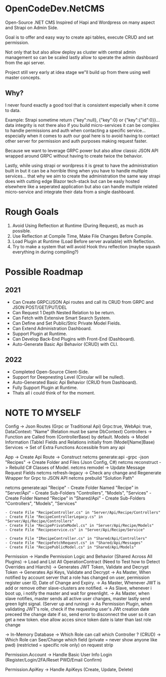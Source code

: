 # OpenCodeDev.NetCMS
Open-Source .NET CMS Inspired of Hapi and Wordpress on many aspect and Strapi on Admin Side.

Goal is to offer and easy way to create api tables, execute CRUD and set permission.

Not only that but also allow deploy as cluster with central admin management so can be scaled lastly allow to sperate the admin dashboard from the api server.

Project still very early at idea stage we"ll build up from there using well master concepts.

## Why?
I never found exactly a good tool that is consistent especially when it come to data.

Example: Strapi sometime return {"key":null}, {"key":0} or {"key":{"id":0}}... data integrity is not there also if you build micro-services it can be complex to handle permissions and auth when contacting a specific service... especially when it comes to auth our goal here is to avoid having to contact other server for permission and auth purposes making request faster.

Because we want to leverage GRPC power but also allow classic JSON API wrapped around GRPC without having to create twice the behavior.

Lastly, while using strapi or wordpress it is great to have the administration built in but it can be a horrible thing when you have to handle multiple services... that why we aim to create the administration the same way strapi does with cutting edge Blazor tech-stack but can be easly hosted elsewhere like a seperated application but also can handle multiple related micro-service and integrate their data from a single dashboard.

# Rough Goals
1. Avoid Using Reflection at Runtime (During Request), as much as possible.
2. Use Reflection at Compile Time, Make File Changes Before Compile.
3. Load Plugin at Runtime (Load Before server available) with Reflection.
4. Try to make a system that will avoid Hook thru reflection (maybe squash everything in during compiling?)

# Possible Roadmap
## 2021
   - Can Create GRPC/JSON Api routes and call its CRUD from GRPC and JSON POST/GET/PUT/DEL
   - Can Request 1 Depth Nested Relation to be return.
   - Can Fetch with Extensive Smart Search System.
   - Can Define and Set Public/Stric Private Model Fields.
   - Can Extend Administration Dashboard.
   - Support Plugin at Runtime.
   - Can Develop Back-End Plugins with Front-End (Dashboard).
   - Auto-Generate Basic Api Behavior (CRUD) with CLI.

## 2022
   - Completed Open-Source Client-Side.
   - Support for Deepnesting Level (Circular will be nulled).
   - Auto-Generated Basic Api Behavior (CRUD from Dashboard).
   - Fully Support Plugin at Runtime.
   - Thats all i could think of for the moment.

# NOTE TO MYSELF

Config -> Json Routes (Grpc or Traditional Api) Grpc:true, WebApi: true, DataContext: "Name" (Relation must be same DbContext)
Controllers -> Function are Called from (ControllerBase) by default.
Models -> Model Information (Table) Fields and Relations initially from (Model[Name]Base)
Services -> Set of Extra Functions Accessible from any api


App -> Create Api Route -> Construct
netcms generate:api -grpc -json "Recipes" -> Create Folder and Files (Json Config, C#)
netcms reconstruct -> Rebuild C# Classes of Model.
netcms remodel -> Update Message Request Fields
netcms refresh-legacy -> Check any change and Regenerate Wrapper for Grpc to JSON API
netcms prebuild "Solution Path"

netcms generate:api "Recipe"
	- Create Folder Named "Recipe" in "Server/Api"
	- Create Sub-Folders "Controllers", "Models", "Services"
	- Create Folder Named "Recipe" in "Shared/Api"
	- Create Sub-Folders "Controllers", "Models", "Services"

	- Create File "RecipeController.cs" in "Server/Api/Recipe/Controllers"
	- Create File "RecipeControllerLegacy.cs" in "Server/Api/Recipe/Controllers"
	- Create File "RecipePrivateModel.cs" in "Server/Api/Recipe/Models"
	- Create File "Recipeservice.cs" in "Server/Api/Recipe/Service"

	- Create File "IRecipeController.cs" in "Shared/Api/Controllers"
	- Create File "RecipeFetchRequest.cs" in "Shared/Api/Messages"
	- Create File "RecipePublicModel.cs" in "Shared/Api/Models"


Permission -> Handle Permission Logic and Behavior (Shared Across All Plugins)
  -> Load and List All OperationContract (Need to Test how to Detect Overrides and Hiarchi)
  -> Generates JWT Token, Validate and Decrypt Token
  -> Generates Api Keys, Validate and Decrypt
  -> As Master, When notified by account server that a role has changed on user, permission register user ID, Date of Change and Expiry.
  -> As Master, Whenever JWT is add or remove other slave-clusters are notified.
  -> As Slave, whenever i boot up, i notify the master and wait for greenlight.
  -> As Master, when slave notifies, master sends all active user changes, master lastly send green light signal. (Server up and runing)
  -> As Permission Plugin, when validating JWT's role, check if the requesting user's JWt creation date preceed the change date if so, send error to disconnect the user so it can get a new token. else allow acces since token date is later than last role change

  -> In-Memory Database 
  -> Which Role can call which Controller ? (CRUD)
  -> Which Role can See/Change which field (private = never show anyone like pwd) (restricted = specific role only) on request strip 

Permission.Account -> Handle Basic User Info Login (Register/Login/2FA/Reset PWD/Email Confirm)

Permission.ApiKey -> Handle ApiKeys (Create, Update, Delete)
